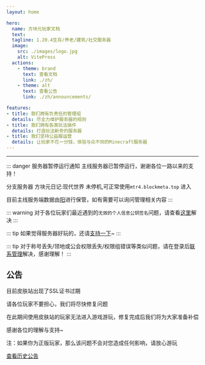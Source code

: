 ```yaml
---
layout: home

hero:
  name: 方块元玩家文档
  text:
  tagline: 1.20.4生存/养老/建筑/社交服务器
  image:
    src: ./images/logo.jpg
    alt: VitePress
  actions:
    - theme: brand
      text: 查看文档
      link: ./zh/
    - theme: alt
      text: 查看公告
      link: ./zh/announcements/

features:
- title: 我们拥有负责任的管理组
  details: 尽全力维护服务器的规则
- title: 我们拥有各类玩法插件
  details: 打造玩法新奇的服务器
- title: 我们坚持公益服运营
  details: 让玩家不花一分钱，体验与众不同的Minecraft服务器
---
```


---

<!-- ::: danger 【重要】账号迁移声明
自2023/7/15日后，离线玩家需要注册皮肤站，并额外设置Minecraft启动器后才可进入游戏。正版玩家不受影响。

链接：[皮肤站地址](https://skin.bytemetasg.top/) [教程](./zh/#注册皮肤站)
::: -->

::: danger 服务器暂停运行通知
主线服务器已暂停运行，谢谢各位一路以来的支持！

分支服务器 方块元日记:现代世界 未停机,可正常使用`mtr4.blockmeta.top` 进入

目前主线服务端数据由[阳](./zh/contact/)进行保管，如有需要可以询问管理相关内容
:::

::: warning
对于各位玩家们最近遇到的`无效的个人信息公钥签名`问题，请查看[这里](./zh/questions/login.md#无效的个人信息公钥签名)解决
:::

::: tip
如果觉得服务器好玩的，还请[支持一下](./zh/sponsor/)~
:::

::: tip
对于称号丢失/领地或公会权限丢失/权限组错误等类似问题，请在登录后[联系管理](./zh/contact/)解决，感谢理解！
:::

## 公告

目前皮肤站出现了SSL证书过期

请各位玩家不要担心，我们将尽快修复问题

在此期间使用皮肤站的玩家无法进入游戏游玩，修复完成后我们将为大家准备补偿

感谢各位的理解与支持~

注：如果你为正版玩家，那么该问题不会对您造成任何影响，请放心游玩

[查看历史公告](./zh/announcements/)
